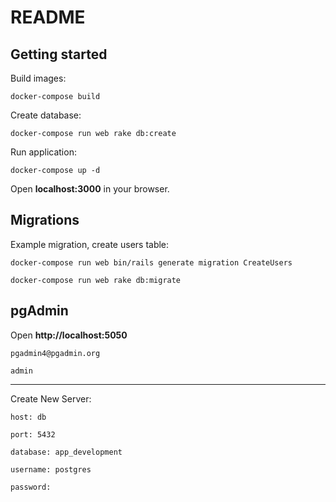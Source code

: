 # README

## Getting started

Build images:

```docker-compose build```

Create database:

```docker-compose run web rake db:create```

Run application:

```docker-compose up -d```

Open **localhost:3000** in your browser.

## Migrations

Example migration, create users table:

```docker-compose run web bin/rails generate migration CreateUsers```

```docker-compose run web rake db:migrate```

## pgAdmin

Open **http://localhost:5050**


```pgadmin4@pgadmin.org```

```admin```

---

Create New Server:

```host: db```

```port: 5432```

```database: app_development```

```username: postgres```

```password:```
